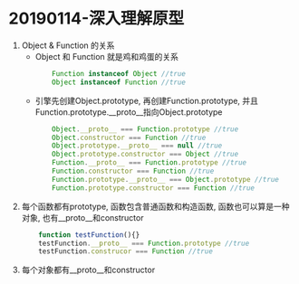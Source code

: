 # 20190114-深入理解原型

1. Object & Function 的关系
    * Object 和 Function 就是鸡和鸡蛋的关系
        ```js
            Function instanceof Object //true
            Object instanceof Function //true
        ```
    * 引擎先创建Object.prototype, 再创建Function.prototype, 并且Function.prototype.__proto__指向Object.prototype
        ```js
            Object.__proto__ === Function.prototype //true
            Object.constructor === Function //true
            Object.prototype.__proto__ === null //true
            Object.prototype.constructor === Object //true
            Function.__proto__ === Function.prototype //true
            Function.constructor === Function //true
            Function.prototype.__proto__ === Object.prototype //true
            Function.prototype.constructor === Function //true
        ```
2. 每个函数都有prototype, 函数包含普通函数和构造函数, 函数也可以算是一种对象, 也有__proto__和constructor
    ```js
        function testFunction(){}
        testFunction.__proto__ === Function.prototype //true
        testFunction.construcor === Function //true
    ```
3. 每个对象都有__proto__和constructor
